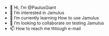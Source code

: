 - 👋 Hi, I’m @PaulusGiant
- 👀 I’m interested in Jamulus
- 🌱 I’m currently learning How to use Jamulus
- 💞️ I’m looking to collaborate on testing Jamulus
- 📫 How to reach me thtough e-mail

<!---
PaulusGiant/PaulusGiant is a ✨ special ✨ repository because its `README.md` (this file) appears on your GitHub profile.
You can click the Preview link to take a look at your changes.
--->
